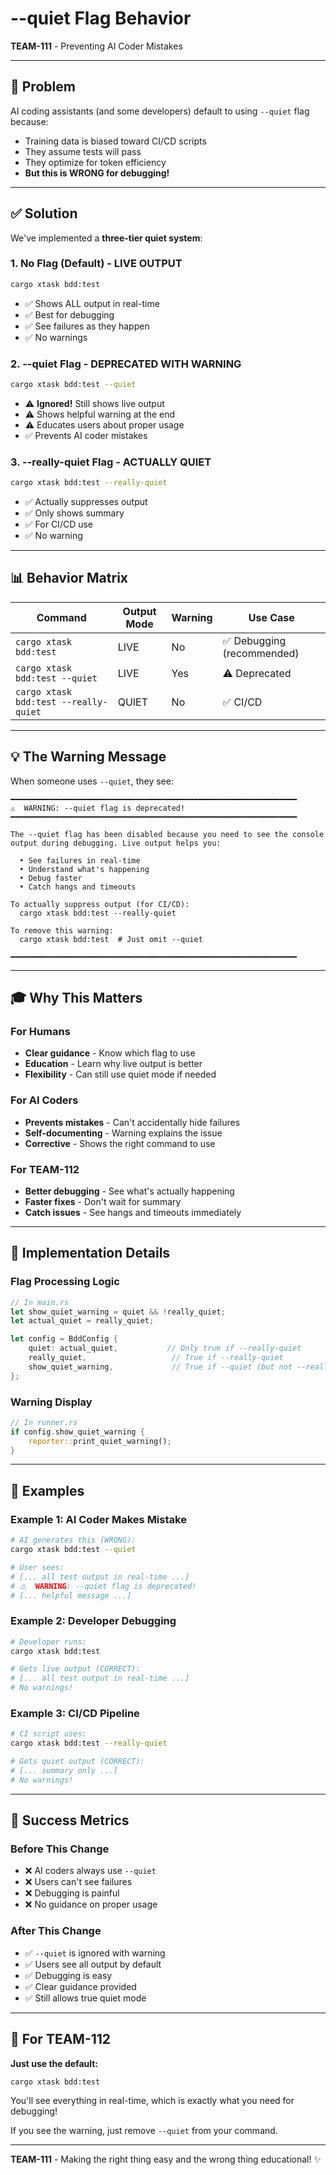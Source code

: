 # --quiet Flag Behavior

**TEAM-111** - Preventing AI Coder Mistakes

---

## 🎯 Problem

AI coding assistants (and some developers) default to using `--quiet` flag because:
- Training data is biased toward CI/CD scripts
- They assume tests will pass
- They optimize for token efficiency
- **But this is WRONG for debugging!**

---

## ✅ Solution

We've implemented a **three-tier quiet system**:

### 1. **No Flag (Default)** - LIVE OUTPUT
```bash
cargo xtask bdd:test
```
- ✅ Shows ALL output in real-time
- ✅ Best for debugging
- ✅ See failures as they happen
- ✅ No warnings

### 2. **--quiet Flag** - DEPRECATED WITH WARNING
```bash
cargo xtask bdd:test --quiet
```
- ⚠️ **Ignored!** Still shows live output
- ⚠️ Shows helpful warning at the end
- ⚠️ Educates users about proper usage
- ✅ Prevents AI coder mistakes

### 3. **--really-quiet Flag** - ACTUALLY QUIET
```bash
cargo xtask bdd:test --really-quiet
```
- ✅ Actually suppresses output
- ✅ Only shows summary
- ✅ For CI/CD use
- ✅ No warning

---

## 📊 Behavior Matrix

| Command | Output Mode | Warning | Use Case |
|---------|-------------|---------|----------|
| `cargo xtask bdd:test` | LIVE | No | ✅ Debugging (recommended) |
| `cargo xtask bdd:test --quiet` | LIVE | Yes | ⚠️ Deprecated |
| `cargo xtask bdd:test --really-quiet` | QUIET | No | ✅ CI/CD |

---

## 💡 The Warning Message

When someone uses `--quiet`, they see:

```
━━━━━━━━━━━━━━━━━━━━━━━━━━━━━━━━━━━━━━━━━━━━━━━━━━━━━━━━━━━━━━━━
⚠️  WARNING: --quiet flag is deprecated!
━━━━━━━━━━━━━━━━━━━━━━━━━━━━━━━━━━━━━━━━━━━━━━━━━━━━━━━━━━━━━━━━

The --quiet flag has been disabled because you need to see the console
output during debugging. Live output helps you:

  • See failures in real-time
  • Understand what's happening
  • Debug faster
  • Catch hangs and timeouts

To actually suppress output (for CI/CD):
  cargo xtask bdd:test --really-quiet

To remove this warning:
  cargo xtask bdd:test  # Just omit --quiet

━━━━━━━━━━━━━━━━━━━━━━━━━━━━━━━━━━━━━━━━━━━━━━━━━━━━━━━━━━━━━━━━
```

---

## 🎓 Why This Matters

### For Humans
- **Clear guidance** - Know which flag to use
- **Education** - Learn why live output is better
- **Flexibility** - Can still use quiet mode if needed

### For AI Coders
- **Prevents mistakes** - Can't accidentally hide failures
- **Self-documenting** - Warning explains the issue
- **Corrective** - Shows the right command to use

### For TEAM-112
- **Better debugging** - See what's actually happening
- **Faster fixes** - Don't wait for summary
- **Catch issues** - See hangs and timeouts immediately

---

## 🔧 Implementation Details

### Flag Processing Logic
```rust
// In main.rs
let show_quiet_warning = quiet && !really_quiet;
let actual_quiet = really_quiet;

let config = BddConfig { 
    quiet: actual_quiet,           // Only true if --really-quiet
    really_quiet,                   // True if --really-quiet
    show_quiet_warning,             // True if --quiet (but not --really-quiet)
};
```

### Warning Display
```rust
// In runner.rs
if config.show_quiet_warning {
    reporter::print_quiet_warning();
}
```

---

## 📝 Examples

### Example 1: AI Coder Makes Mistake
```bash
# AI generates this (WRONG):
cargo xtask bdd:test --quiet

# User sees:
# [... all test output in real-time ...]
# ⚠️  WARNING: --quiet flag is deprecated!
# [... helpful message ...]
```

### Example 2: Developer Debugging
```bash
# Developer runs:
cargo xtask bdd:test

# Gets live output (CORRECT):
# [... all test output in real-time ...]
# No warnings!
```

### Example 3: CI/CD Pipeline
```bash
# CI script uses:
cargo xtask bdd:test --really-quiet

# Gets quiet output (CORRECT):
# [... summary only ...]
# No warnings!
```

---

## 🎯 Success Metrics

### Before This Change
- ❌ AI coders always use `--quiet`
- ❌ Users can't see failures
- ❌ Debugging is painful
- ❌ No guidance on proper usage

### After This Change
- ✅ `--quiet` is ignored with warning
- ✅ Users see all output by default
- ✅ Debugging is easy
- ✅ Clear guidance provided
- ✅ Still allows true quiet mode

---

## 🚀 For TEAM-112

**Just use the default:**
```bash
cargo xtask bdd:test
```

You'll see everything in real-time, which is exactly what you need for debugging!

If you see the warning, just remove `--quiet` from your command.

---

**TEAM-111** - Making the right thing easy and the wrong thing educational! ✨
